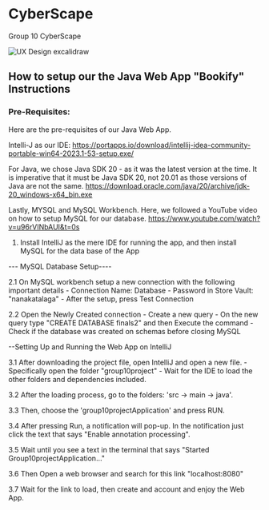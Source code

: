 # CyberScape
Group 10 CyberScape

![UX Design excalidraw](https://github.com/Lim-D/CyberScape/assets/133747300/508e2312-2995-4bf4-9f86-282112e6793f)


## How to setup our the Java Web App "Bookify" Instructions

### Pre-Requisites:
Here are the pre-requisites of our Java Web App.

Intelli-J as our IDE:
https://portapps.io/download/intellij-idea-community-portable-win64-2023.1-53-setup.exe/

For Java, we chose Java SDK 20 - as it was the latest version at the time. It is imperative that it must be Java SDK 20, not 20.01 as those versions of Java are not the same.
https://download.oracle.com/java/20/archive/jdk-20_windows-x64_bin.exe

Lastly, MYSQL and MySQL Workbench. Here, we followed a YouTube video on how to setup MySQL for our database.
https://www.youtube.com/watch?v=u96rVINbAUI&t=0s

1. Install IntelliJ as the mere IDE for running the app, and then install MySQL for the data base of the App

--- MySQL Database Setup----

2.1 On MySQL workbench setup a new connection with the following important details
	- Connection Name: Database
	- Password in Store Vault: "nanakatalaga"
	- After the setup, press Test Connection

2.2 Open the Newly Created connection
	- Create a new query
	- On the new query type "CREATE DATABASE finals2" and then Execute the command
	- Check if the database was created on schemas before closing MySQL



--Setting Up and Running the Web App on IntelliJ

3.1 After downloading the project file, open IntelliJ and open a new file. 
	- Specifically open the folder "group10project"
	- Wait for the IDE to load the other folders and dependencies included.

3.2 After the loading process, go to the folders: 'src -> main -> java'. 

3.3 Then, choose the 'group10projectApplication' and press RUN.

3.4 After pressing Run, a notification will pop-up. In the notification just click the text that says "Enable annotation processing".

3.5 Wait until you see a text in the terminal that says "Started Group10projectApplication..."

3.6 Then Open a web browser and search for this link "localhost:8080"

3.7 Wait for the link to load, then create and account and enjoy the Web App.

	 
